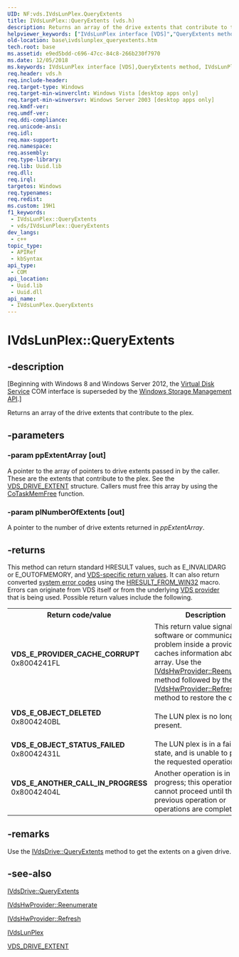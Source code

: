 ```yaml
---
UID: NF:vds.IVdsLunPlex.QueryExtents
title: IVdsLunPlex::QueryExtents (vds.h)
description: Returns an array of the drive extents that contribute to the plex. (IVdsLunPlex.QueryExtents)
helpviewer_keywords: ["IVdsLunPlex interface [VDS]","QueryExtents method","IVdsLunPlex.QueryExtents","IVdsLunPlex::QueryExtents","QueryExtents","QueryExtents method [VDS]","QueryExtents method [VDS]","IVdsLunPlex interface","base.ivdslunplex_queryextents","vds/IVdsLunPlex::QueryExtents","vdshwprv/IVdsLunPlex::QueryExtents"]
old-location: base\ivdslunplex_queryextents.htm
tech.root: base
ms.assetid: e9ed5bdd-c696-47cc-84c8-266b230f7970
ms.date: 12/05/2018
ms.keywords: IVdsLunPlex interface [VDS],QueryExtents method, IVdsLunPlex.QueryExtents, IVdsLunPlex::QueryExtents, QueryExtents, QueryExtents method [VDS], QueryExtents method [VDS],IVdsLunPlex interface, base.ivdslunplex_queryextents, vds/IVdsLunPlex::QueryExtents, vdshwprv/IVdsLunPlex::QueryExtents
req.header: vds.h
req.include-header: 
req.target-type: Windows
req.target-min-winverclnt: Windows Vista [desktop apps only]
req.target-min-winversvr: Windows Server 2003 [desktop apps only]
req.kmdf-ver: 
req.umdf-ver: 
req.ddi-compliance: 
req.unicode-ansi: 
req.idl: 
req.max-support: 
req.namespace: 
req.assembly: 
req.type-library: 
req.lib: Uuid.lib
req.dll: 
req.irql: 
targetos: Windows
req.typenames: 
req.redist: 
ms.custom: 19H1
f1_keywords:
 - IVdsLunPlex::QueryExtents
 - vds/IVdsLunPlex::QueryExtents
dev_langs:
 - c++
topic_type:
 - APIRef
 - kbSyntax
api_type:
 - COM
api_location:
 - Uuid.lib
 - Uuid.dll
api_name:
 - IVdsLunPlex.QueryExtents
---
```


# IVdsLunPlex::QueryExtents


## -description

<p class="CCE_Message">[Beginning with Windows 8 and Windows Server 2012, the <a href="/windows/desktop/VDS/virtual-disk-service-portal">Virtual Disk Service</a> COM interface is superseded by the <a href="/previous-versions/windows/desktop/stormgmt/windows-storage-management-api-portal">Windows Storage Management API</a>.]

Returns an array of the drive extents that contribute to the plex.

## -parameters

### -param ppExtentArray [out]

A pointer to the array of pointers to drive extents passed in by the caller. These are the extents that contribute to the plex. See the <a href="/windows/desktop/api/vdshwprv/ns-vdshwprv-vds_drive_extent">VDS_DRIVE_EXTENT</a> structure. Callers must free this array by using the 
      <a href="/windows/desktop/api/combaseapi/nf-combaseapi-cotaskmemfree">CoTaskMemFree</a> function.

### -param plNumberOfExtents [out]

A pointer to the number of drive extents returned in <i>ppExtentArray</i>.

## -returns

This method can return standard HRESULT values, such as E_INVALIDARG or E_OUTOFMEMORY, and <a href="/windows/desktop/VDS/virtual-disk-service-common-return-codes">VDS-specific return values</a>. It can also return converted <a href="/windows/desktop/Debug/system-error-codes">system error codes</a>  using the <a href="/windows/desktop/api/winerror/nf-winerror-hresult_from_win32">HRESULT_FROM_WIN32</a> macro. Errors can originate from VDS itself or from the underlying <a href="/windows/desktop/VDS/about-vds">VDS provider</a> that is being used. Possible return values include the following.

<table>
<tr>
<th>Return code/value</th>
<th>Description</th>
</tr>
<tr>
<td width="40%">
<dl>
<dt><b>VDS_E_PROVIDER_CACHE_CORRUPT</b></dt>
<dt>0x8004241FL</dt>
</dl>
</td>
<td width="60%">
This return value signals a software or communication problem inside a provider that caches information about the array. Use the <a href="/windows/desktop/api/vdshwprv/nf-vdshwprv-ivdshwprovider-reenumerate">IVdsHwProvider::Reenumerate</a> method followed by the <a href="/windows/desktop/api/vdshwprv/nf-vdshwprv-ivdshwprovider-refresh">IVdsHwProvider::Refresh</a> method to restore the cache.

</td>
</tr>
<tr>
<td width="40%">
<dl>
<dt><b>VDS_E_OBJECT_DELETED</b></dt>
<dt>0x8004240BL</dt>
</dl>
</td>
<td width="60%">
  
The LUN plex is no longer present.

</td>
</tr>
<tr>
<td width="40%">
<dl>
<dt><b>VDS_E_OBJECT_STATUS_FAILED</b></dt>
<dt>0x80042431L</dt>
</dl>
</td>
<td width="60%">
The LUN plex is in a failed state, and is unable to perform the requested operation.

</td>
</tr>
<tr>
<td width="40%">
<dl>
<dt><b>VDS_E_ANOTHER_CALL_IN_PROGRESS</b></dt>
<dt>0x80042404L</dt>
</dl>
</td>
<td width="60%">
Another operation is in progress; this operation cannot proceed until the previous operation or operations are complete.

</td>
</tr>
</table>

## -remarks

Use the <a href="/windows/desktop/api/vdshwprv/nf-vdshwprv-ivdsdrive-queryextents">IVdsDrive::QueryExtents</a> method to get the extents on a given drive.

## -see-also

<a href="/windows/desktop/api/vdshwprv/nf-vdshwprv-ivdsdrive-queryextents">IVdsDrive::QueryExtents</a>



<a href="/windows/desktop/api/vdshwprv/nf-vdshwprv-ivdshwprovider-reenumerate">IVdsHwProvider::Reenumerate</a>



<a href="/windows/desktop/api/vdshwprv/nf-vdshwprv-ivdshwprovider-refresh">IVdsHwProvider::Refresh</a>



<a href="/windows/desktop/api/vdshwprv/nn-vdshwprv-ivdslunplex">IVdsLunPlex</a>



<a href="/windows/desktop/api/vdshwprv/ns-vdshwprv-vds_drive_extent">VDS_DRIVE_EXTENT</a>
